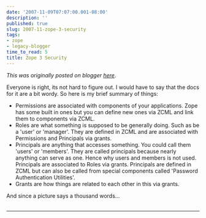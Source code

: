 ```yaml
---
date: '2007-11-09T07:07:00.001-08:00'
description: ''
published: true
slug: 2007-11-zope-3-security
tags:
- zope
- legacy-blogger
time_to_read: 5
title: Zope 3 Security
---
```


*This was originally posted on blogger [here](https://pydanny.blogspot.com/2007/11/zope-3-security.html)*.

Everyone is right, its not hard to figure out. I would have to say that the docs for it are a bit wordy. So here is my brief summary of things:<br /><ul><li>Permissions are associated with components of your applications. Zope has some built in ones but you can define new ones via ZCML and link them to components via ZCML.</li><li>Roles are what something is supposed to be generally doing. Such as be a 'user' or 'manager'. They are defined in ZCML and are associated with Permissions and Principals via grants.</li><li>Principals are anything that accesses something. You could call them 'users' or 'members'. They are called principals because nearly anything can serve as one. Hence why users and members is not used. Principals are associated to Roles via grants. Principals are defined in ZCML but can also be called from special components called 'Password Authentication Utilities'.</li><li>Grants are how things are related to each other in this via grants.</li></ul>And since a picture says a thousand words...<br /><br /><a href="http://1.bp.blogspot.com/_KEFU5_uGRyw/RzR6raHBvOI/AAAAAAAAAAs/g8M1AfV1xao/s1600-h/auth.jpg"><img alt="" border="0" id="BLOGGER_PHOTO_ID_5130860761643597026" src="http://1.bp.blogspot.com/_KEFU5_uGRyw/RzR6raHBvOI/AAAAAAAAAAs/g8M1AfV1xao/s320/auth.jpg" style="margin: 0px auto 10px; display: block; text-align: center; cursor: pointer;" /></a>

---

